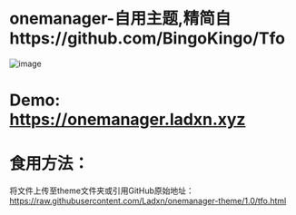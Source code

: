 # onemanager-自用主题,精简自https://github.com/BingoKingo/Tfo
![image](https://user-images.githubusercontent.com/93758443/147186333-27083cb9-3bed-4778-b32f-ce6edbc8080d.png)
# Demo: https://onemanager.ladxn.xyz
# 食用方法：
将文件上传至theme文件夹或引用GitHub原始地址：https://raw.githubusercontent.com/Ladxn/onemanager-theme/1.0/tfo.html

